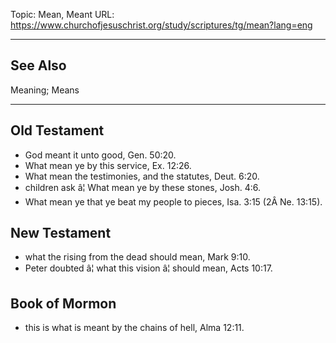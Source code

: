 Topic: Mean, Meant
URL: https://www.churchofjesuschrist.org/study/scriptures/tg/mean?lang=eng

---

## See Also

Meaning; Means

---

## Old Testament

- God meant it unto good, Gen. 50:20.
- What mean ye by this service, Ex. 12:26.
- What mean the testimonies, and the statutes, Deut. 6:20.
- children ask â¦ What mean ye by these stones, Josh. 4:6.
- What mean ye that ye beat my people to pieces, Isa. 3:15 (2Â Ne. 13:15).

## New Testament

- what the rising from the dead should mean, Mark 9:10.
- Peter doubted â¦ what this vision â¦ should mean, Acts 10:17.

## Book of Mormon

- this is what is meant by the chains of hell, Alma 12:11.

